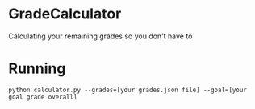 # GradeCalculator
Calculating your remaining grades so you don't have to 

# Running
    python calculator.py --grades=[your grades.json file] --goal=[your goal grade overall]
